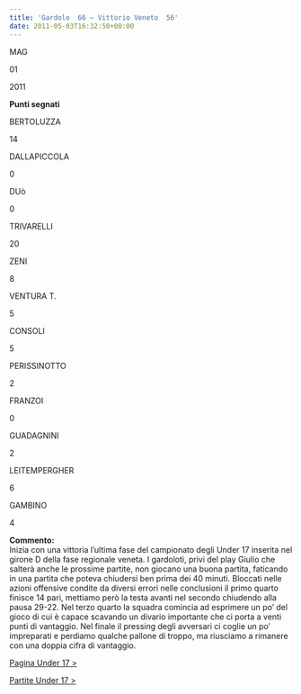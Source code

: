```yaml
---
title: 'Gardolo  66 – Vittorio Veneto  56'
date: 2011-05-03T16:32:50+00:00
---
```

MAG

01

2011

**Punti segnati**

BERTOLUZZA

14

DALLAPICCOLA

0

DUò

0

TRIVARELLI

20

ZENI

8

VENTURA T.

5

CONSOLI

5

PERISSINOTTO

2

FRANZOI

0

GUADAGNINI

2

LEITEMPERGHER

6

GAMBINO

4

**Commento:**  
Inizia con una vittoria l’ultima fase del campionato degli Under 17 inserita nel girone D della fase regionale veneta. I gardoloti, privi del play Giulio che salterà anche le prossime partite, non giocano una buona partita, faticando in una partita che poteva chiudersi ben prima dei 40 minuti. Bloccati nelle azioni offensive condite da diversi errori nelle conclusioni il primo quarto finisce 14 pari, mettiamo però la testa avanti nel secondo chiudendo alla pausa 29-22. Nel terzo quarto la squadra comincia ad esprimere un po’ del gioco di cui è capace scavando un divario importante che ci porta a venti punti di vantaggio. Nel finale il pressing degli avversari ci coglie un po’ impreparati e perdiamo qualche pallone di troppo, ma riusciamo a rimanere con una doppia cifra di vantaggio.

[Pagina Under 17 >](http://www.basketgardolo.it/under-17)

[Partite Under 17 >](http://www.basketgardolo.it/?tag=under-17&cat=11)